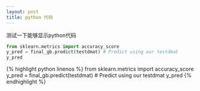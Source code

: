 ```yaml
---
layout: post
title: python 代码
---
```



测试一下能够显示python代码

``` python
from sklearn.metrics import accuracy_score
y_pred = final_gb.predict(testdmat) # Predict using our testdmat
y_pred
```



{% highlight python linenos %}
from sklearn.metrics import accuracy_score
y_pred = final_gb.predict(testdmat) # Predict using our testdmat
y_pred
{% endhighlight %}
